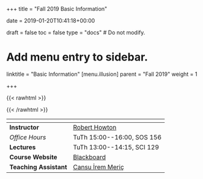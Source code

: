 +++
title = "Fall 2019 Basic Information"

date = 2019-01-20T10:41:18+00:00

draft = false
toc = false
type = "docs"  # Do not modify.

# Add menu entry to sidebar.
linktitle = "Basic Information"
[menu.illusion]
  parent = "Fall 2019"
  weight = 1

+++

{{< rawhtml >}}
<style>
  a:active,
  a:focus,
  a:hover {
    color: #9b9b9b;
    /* color: #ffdbdc; */
  }
</style>
{{< /rawhtml >}}

|<span>                 |                                          |
|------------------     | -----------------------------------------|
| **Instructor**        | [Robert Howton <i class="far fa-envelope"></i>](mailto:rhowton@ku.edu.tr)                                      |
| _Office Hours_        | TuTh 15:00--16:00, SOS 156               |
| **Lectures**          | TuTh 13:00--14:15, SCI 129               |
| **Course Website**    | [Blackboard](https://ku.blackboard.com/) |
| **Teaching Assistant**| [Cansu İrem Meriç <i class="far fa-envelope"></i>](mailto:cansumeric19@ku.edu.tr)                                 |
